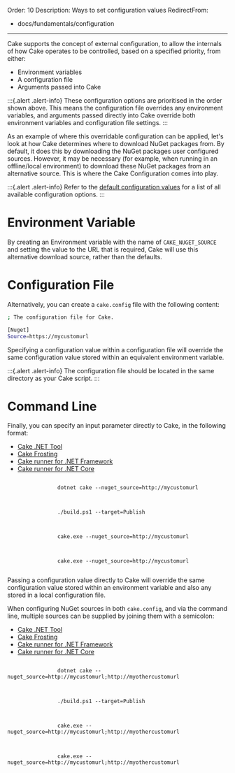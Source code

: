 Order: 10
Description: Ways to set configuration values
RedirectFrom:
  - docs/fundamentals/configuration
---

Cake supports the concept of external configuration, to allow the internals of how Cake operates to be controlled, based on a specified priority, from either:

* Environment variables
* A configuration file
* Arguments passed into Cake

:::{.alert .alert-info}
These configuration options are prioritised in the order shown above.
This means the configuration file overrides any environment variables, and arguments passed directly into Cake override both environment variables and configuration file settings.
:::

As an example of where this overridable configuration can be applied, let's look at how Cake determines where to download NuGet packages from. By default, it does this by downloading the NuGet packages user configured sources.  However, it may be necessary (for example, when running in an offline/local environment) to download these NuGet packages from an alternative source.  This is where the Cake Configuration comes into play.

:::{.alert .alert-info}
Refer to the [default configuration values](default-configuration-values) for a list of all available configuration options.
:::

# Environment Variable

By creating an Environment variable with the name of `CAKE_NUGET_SOURCE` and setting the value to the URL that is required, Cake will use this alternative download source, rather than the defaults.

# Configuration File

Alternatively, you can create a `cake.config` file with the following content:

```sh
; The configuration file for Cake.

[Nuget]
Source=https://mycustomurl
```

Specifying a configuration value within a configuration file will override the same configuration value stored within an equivalent environment variable.

:::{.alert .alert-info}
The configuration file should be located in the same directory as your Cake script.
:::

# Command Line

Finally, you can specify an input parameter directly to Cake, in the following format:

<ul class="nav nav-tabs">
    <li class="active"><a data-toggle="tab" href="#tool1">Cake .NET Tool</a></li>
    <li><a data-toggle="tab" href="#frosting1">Cake Frosting</a></li>
    <li><a data-toggle="tab" href="#netfx1">Cake runner for .NET Framework</a></li>
    <li><a data-toggle="tab" href="#core1">Cake runner for .NET Core</a></li>
</ul>

<div class="tab-content">
    <div id="tool1" class="tab-pane fade in active">
        <p>
            <code class="language-powershell hljs">
                dotnet cake --nuget_source=http://mycustomurl
            </code>
        </p>
    </div>
    <div id="frosting1" class="tab-pane fade">
        <p>
            <code class="language-powershell hljs">
                ./build.ps1 --target=Publish
            </code>
        </p>
    </div>
    <div id="netfx1" class="tab-pane fade">
        <p>
            <code class="language-powershell hljs">
                cake.exe --nuget_source=http://mycustomurl
            </code>
        </p>
    </div>
    <div id="core1" class="tab-pane fade">
        <p>
            <code class="language-powershell hljs">
                cake.exe --nuget_source=http://mycustomurl
            </code>
        </p>
    </div>
</div>

Passing a configuration value directly to Cake will override the same configuration value stored within an environment variable and also any stored in a local configuration file.

When configuring NuGet sources in both `cake.config`, and via the command line, multiple sources can be supplied by joining them with a semicolon:

<ul class="nav nav-tabs">
    <li class="active"><a data-toggle="tab" href="#tool2">Cake .NET Tool</a></li>
    <li><a data-toggle="tab" href="#frosting2">Cake Frosting</a></li>
    <li><a data-toggle="tab" href="#netfx2">Cake runner for .NET Framework</a></li>
    <li><a data-toggle="tab" href="#core2">Cake runner for .NET Core</a></li>
</ul>

<div class="tab-content">
    <div id="tool2" class="tab-pane fade in active">
        <p>
            <code class="language-powershell hljs">
                dotnet cake --nuget_source=http://mycustomurl;http://myothercustomurl
            </code>
        </p>
    </div>
    <div id="frosting2" class="tab-pane fade">
        <p>
            <code class="language-powershell hljs">
                ./build.ps1 --target=Publish
            </code>
        </p>
    </div>
    <div id="netfx2" class="tab-pane fade">
        <p>
            <code class="language-powershell hljs">
                cake.exe --nuget_source=http://mycustomurl;http://myothercustomurl
            </code>
        </p>
    </div>
    <div id="core2" class="tab-pane fade">
        <p>
            <code class="language-powershell hljs">
                cake.exe --nuget_source=http://mycustomurl;http://myothercustomurl
            </code>
        </p>
    </div>
</div>
